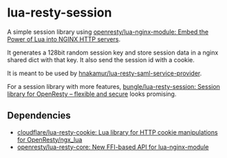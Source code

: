 lua-resty-session
=================

A simple session library using [openresty/lua-nginx-module: Embed the Power of Lua into NGINX HTTP servers](https://github.com/openresty/lua-nginx-module).

It generates a 128bit random session key and store session data in a nginx shared dict with that key.
It also send the session id with a cookie.

It is meant to be used by [hnakamur/lua-resty-saml-service-provider](https://github.com/hnakamur/lua-resty-saml-service-provider).

For a session library with more features, [bungle/lua-resty-session: Session library for OpenResty – flexible and secure](https://github.com/bungle/lua-resty-session) looks promising.


## Dependencies

* [cloudflare/lua-resty-cookie: Lua library for HTTP cookie manipulations for OpenResty/ngx_lua](https://github.com/cloudflare/lua-resty-cookie)
* [openresty/lua-resty-core: New FFI-based API for lua-nginx-module](https://github.com/openresty/lua-resty-core)

